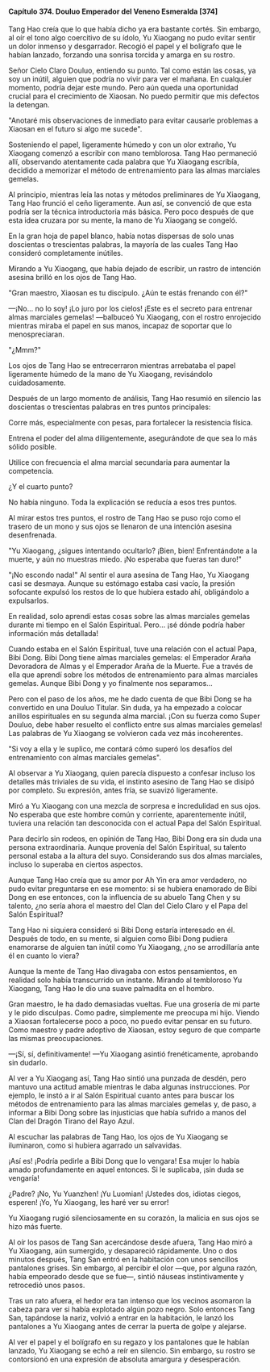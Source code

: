 
#### Capítulo 374. Douluo Emperador del Veneno Esmeralda [374]


Tang Hao creía que lo que había dicho ya era bastante cortés. Sin embargo, al oír el tono algo coercitivo de su ídolo, Yu Xiaogang no pudo evitar sentir un dolor inmenso y desgarrador. Recogió el papel y el bolígrafo que le habían lanzado, forzando una sonrisa torcida y amarga en su rostro.

Señor Cielo Claro Douluo, entiendo su punto. Tal como están las cosas, ya soy un inútil, alguien que podría no vivir para ver el mañana. En cualquier momento, podría dejar este mundo. Pero aún queda una oportunidad crucial para el crecimiento de Xiaosan. No puedo permitir que mis defectos la detengan.

"Anotaré mis observaciones de inmediato para evitar causarle problemas a Xiaosan en el futuro si algo me sucede".

Sosteniendo el papel, ligeramente húmedo y con un olor extraño, Yu Xiaogang comenzó a escribir con mano temblorosa. Tang Hao permaneció allí, observando atentamente cada palabra que Yu Xiaogang escribía, decidido a memorizar el método de entrenamiento para las almas marciales gemelas.

Al principio, mientras leía las notas y métodos preliminares de Yu Xiaogang, Tang Hao frunció el ceño ligeramente. Aun así, se convenció de que esta podría ser la técnica introductoria más básica. Pero poco después de que esta idea cruzara por su mente, la mano de Yu Xiaogang se congeló.

En la gran hoja de papel blanco, había notas dispersas de solo unas doscientas o trescientas palabras, la mayoría de las cuales Tang Hao consideró completamente inútiles.

Mirando a Yu Xiaogang, que había dejado de escribir, un rastro de intención asesina brilló en los ojos de Tang Hao.

"Gran maestro, Xiaosan es tu discípulo. ¿Aún te estás frenando con él?"

—¡No... no lo soy! ¡Lo juro por los cielos! ¡Este es el secreto para entrenar almas marciales gemelas! —balbuceó Yu Xiaogang, con el rostro enrojecido mientras miraba el papel en sus manos, incapaz de soportar que lo menospreciaran.

"¿Mmm?"

Los ojos de Tang Hao se entrecerraron mientras arrebataba el papel ligeramente húmedo de la mano de Yu Xiaogang, revisándolo cuidadosamente.

Después de un largo momento de análisis, Tang Hao resumió en silencio las doscientas o trescientas palabras en tres puntos principales:

Corre más, especialmente con pesas, para fortalecer la resistencia física.

Entrena el poder del alma diligentemente, asegurándote de que sea lo más sólido posible.

Utilice con frecuencia el alma marcial secundaria para aumentar la competencia.

¿Y el cuarto punto?

No había ninguno. Toda la explicación se reducía a esos tres puntos.

Al mirar estos tres puntos, el rostro de Tang Hao se puso rojo como el trasero de un mono y sus ojos se llenaron de una intención asesina desenfrenada.

"Yu Xiaogang, ¿sigues intentando ocultarlo? ¡Bien, bien! Enfrentándote a la muerte, y aún no muestras miedo. ¡No esperaba que fueras tan duro!"

"¡No escondo nada!" Al sentir el aura asesina de Tang Hao, Yu Xiaogang casi se desmaya. Aunque su estómago estaba casi vacío, la presión sofocante expulsó los restos de lo que hubiera estado ahí, obligándolo a expulsarlos.

En realidad, solo aprendí estas cosas sobre las almas marciales gemelas durante mi tiempo en el Salón Espiritual. Pero... ¡sé dónde podría haber información más detallada!

Cuando estaba en el Salón Espiritual, tuve una relación con el actual Papa, Bibi Dong. Bibi Dong tiene almas marciales gemelas: el Emperador Araña Devoradora de Almas y el Emperador Araña de la Muerte. Fue a través de ella que aprendí sobre los métodos de entrenamiento para almas marciales gemelas. Aunque Bibi Dong y yo finalmente nos separamos...

Pero con el paso de los años, me he dado cuenta de que Bibi Dong se ha convertido en una Douluo Titular. Sin duda, ya ha empezado a colocar anillos espirituales en su segunda alma marcial. ¡Con su fuerza como Super Douluo, debe haber resuelto el conflicto entre sus almas marciales gemelas! Las palabras de Yu Xiaogang se volvieron cada vez más incoherentes.

"Si voy a ella y le suplico, me contará cómo superó los desafíos del entrenamiento con almas marciales gemelas".

Al observar a Yu Xiaogang, quien parecía dispuesto a confesar incluso los detalles más triviales de su vida, el instinto asesino de Tang Hao se disipó por completo. Su expresión, antes fría, se suavizó ligeramente.

Miró a Yu Xiaogang con una mezcla de sorpresa e incredulidad en sus ojos. No esperaba que este hombre común y corriente, aparentemente inútil, tuviera una relación tan desconocida con el actual Papa del Salón Espiritual.

Para decirlo sin rodeos, en opinión de Tang Hao, Bibi Dong era sin duda una persona extraordinaria. Aunque provenía del Salón Espiritual, su talento personal estaba a la altura del suyo. Considerando sus dos almas marciales, incluso lo superaba en ciertos aspectos.

Aunque Tang Hao creía que su amor por Ah Yin era amor verdadero, no pudo evitar preguntarse en ese momento: si se hubiera enamorado de Bibi Dong en ese entonces, con la influencia de su abuelo Tang Chen y su talento, ¿no sería ahora el maestro del Clan del Cielo Claro y el Papa del Salón Espiritual?

Tang Hao ni siquiera consideró si Bibi Dong estaría interesado en él. Después de todo, en su mente, si alguien como Bibi Dong pudiera enamorarse de alguien tan inútil como Yu Xiaogang, ¿no se arrodillaría ante él en cuanto lo viera?

Aunque la mente de Tang Hao divagaba con estos pensamientos, en realidad solo había transcurrido un instante. Mirando al tembloroso Yu Xiaogang, Tang Hao le dio una suave palmadita en el hombro.

Gran maestro, le ha dado demasiadas vueltas. Fue una grosería de mi parte y le pido disculpas. Como padre, simplemente me preocupa mi hijo. Viendo a Xiaosan fortalecerse poco a poco, no puedo evitar pensar en su futuro. Como maestro y padre adoptivo de Xiaosan, estoy seguro de que comparte las mismas preocupaciones.

—¡Sí, sí, definitivamente! —Yu Xiaogang asintió frenéticamente, aprobando sin dudarlo.

Al ver a Yu Xiaogang así, Tang Hao sintió una punzada de desdén, pero mantuvo una actitud amable mientras le daba algunas instrucciones. Por ejemplo, le instó a ir al Salón Espiritual cuanto antes para buscar los métodos de entrenamiento para las almas marciales gemelas y, de paso, a informar a Bibi Dong sobre las injusticias que había sufrido a manos del Clan del Dragón Tirano del Rayo Azul.

Al escuchar las palabras de Tang Hao, los ojos de Yu Xiaogang se iluminaron, como si hubiera agarrado un salvavidas.

¡Así es! ¡Podría pedirle a Bibi Dong que lo vengara! Esa mujer lo había amado profundamente en aquel entonces. Si le suplicaba, ¡sin duda se vengaría!

¿Padre? ¡No, Yu Yuanzhen! ¡Yu Luomian! ¡Ustedes dos, idiotas ciegos, esperen! ¡Yo, Yu Xiaogang, les haré ver su error!

Yu Xiaogang rugió silenciosamente en su corazón, la malicia en sus ojos se hizo más fuerte.

Al oír los pasos de Tang San acercándose desde afuera, Tang Hao miró a Yu Xiaogang, aún sumergido, y desapareció rápidamente. Uno o dos minutos después, Tang San entró en la habitación con unos sencillos pantalones grises. Sin embargo, al percibir el olor —que, por alguna razón, había empeorado desde que se fue—, sintió náuseas instintivamente y retrocedió unos pasos.

Tras un rato afuera, el hedor era tan intenso que los vecinos asomaron la cabeza para ver si había explotado algún pozo negro. Solo entonces Tang San, tapándose la nariz, volvió a entrar en la habitación, le lanzó los pantalones a Yu Xiaogang antes de cerrar la puerta de golpe y alejarse.

Al ver el papel y el bolígrafo en su regazo y los pantalones que le habían lanzado, Yu Xiaogang se echó a reír en silencio. Sin embargo, su rostro se contorsionó en una expresión de absoluta amargura y desesperación.